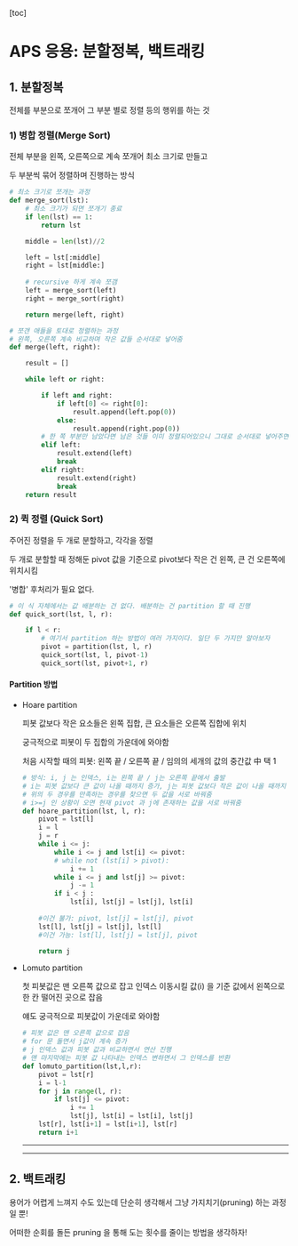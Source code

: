 [toc]

# APS 응용: 분할정복, 백트래킹

## 1. 분할정복

전체를 부분으로 쪼개어 그 부분 별로 정렬 등의 행위를 하는 것

### 1) 병합 정렬(Merge Sort)

전체 부분을 왼쪽, 오른쪽으로 계속 쪼개어 최소 크기로 만들고

두 부분씩 묶어 정렬하며 진행하는 방식

```python
# 최소 크기로 쪼개는 과정
def merge_sort(lst):
    # 최소 크기가 되면 쪼개기 종료
    if len(lst) == 1:
        return lst

    middle = len(lst)//2

    left = lst[:middle]
    right = lst[middle:]
	
    # recursive 하게 계속 쪼갬
    left = merge_sort(left)
    right = merge_sort(right)

    return merge(left, right)

# 쪼갠 애들을 토대로 정렬하는 과정
# 왼쪽, 오른쪽 계속 비교하며 작은 값들 순서대로 넣어줌
def merge(left, right):

    result = []

    while left or right:

        if left and right:
            if left[0] <= right[0]:
                result.append(left.pop(0))
            else:
                result.append(right.pop(0))
        # 한 쪽 부분만 남았다면 남은 것들 이미 정렬되어있으니 그대로 순서대로 넣어주면 됨
        elif left:
            result.extend(left)
            break
        elif right:
            result.extend(right)
            break
    return result
```



### 2) 퀵 정렬 (Quick Sort)

주어진 정렬을 두 개로 분할하고, 각각을 정렬

두 개로 분할할 때 정해둔 pivot 값을 기준으로 pivot보다 작은 건 왼쪽, 큰 건 오른쪽에 위치시킴

'병합' 후처리가 필요 없다.

```python
# 이 식 자체에서는 값 배분하는 건 없다. 배분하는 건 partition 할 때 진행
def quick_sort(lst, l, r):

    if l < r:
        # 여기서 partition 하는 방법이 여러 가지이다. 일단 두 가지만 알아보자
        pivot = partition(lst, l, r)
        quick_sort(lst, l, pivot-1)
        quick_sort(lst, pivot+1, r)
```

#### Partition 방법

- Hoare partition

  피봇 값보다 작은 요소들은 왼쪽 집합, 큰 요소들은 오른쪽 집합에 위치

  궁극적으로 피봇이 두 집합의 가운데에 와야함

  처음 시작할 때의 피봇: 왼쪽 끝 / 오른쪽 끝 / 임의의 세개의 값의 중간값 中 택 1

  ```python
  # 방식: i, j 는 인덱스, i는 왼쪽 끝 / j는 오른쪽 끝에서 출발
  # i는 피봇 값보다 큰 값이 나올 때까지 증가, j는 피봇 값보다 작은 값이 나올 때까지 감소
  # 위의 두 경우를 만족하는 경우를 찾으면 두 값을 서로 바꿔줌
  # i>=j 인 상황이 오면 현재 pivot 과 j에 존재하는 값을 서로 바꿔줌
  def hoare_partition(lst, l, r):
      pivot = lst[l]
      i = l
      j = r
      while i <= j:
          while i <= j and lst[i] <= pivot:
          # while not (lst[i] > pivot):
              i += 1
          while i <= j and lst[j] >= pivot:
              j -= 1
          if i < j :
              lst[i], lst[j] = lst[j], lst[i]
              
      #이건 불가: pivot, lst[j] = lst[j], pivot
      lst[l], lst[j] = lst[j], lst[l]
      #이건 가능: lst[l], lst[j] = lst[j], pivot
  
      return j
  ```

- Lomuto partition

  첫 피봇값은 맨 오른쪽 값으로 잡고 인덱스 이동시킬 값(i) 을 기준 값에서 왼쪽으로 한 칸 떨어진 곳으로 잡음

  얘도 궁극적으로 피봇값이 가운데로 와야함

  ```python
  # 피봇 값은 맨 오른쪽 값으로 잡음
  # for 문 돌면서 j값이 계속 증가
  # j 인덱스 값과 피봇 값과 비교하면서 연산 진행
  # 맨 마지막에는 피봇 값 나타내는 인덱스 변하면서 그 인덱스를 반환
  def lomuto_partition(lst,l,r):
      pivot = lst[r]
      i = l-1
      for j in range(l, r):
          if lst[j] <= pivot:
              i += 1
              lst[j], lst[i] = lst[i], lst[j]
      lst[r], lst[i+1] = lst[i+1], lst[r]
      return i+1
  ```

  ----

  ----

## 2. 백트래킹

용어가 어렵게 느껴지 수도 있는데 단순히 생각해서 그냥 가지치기(pruning) 하는 과정일 뿐!

어떠한 순회를 돌든 pruning 을 통해 도는 횟수를 줄이는 방법을 생각하자!